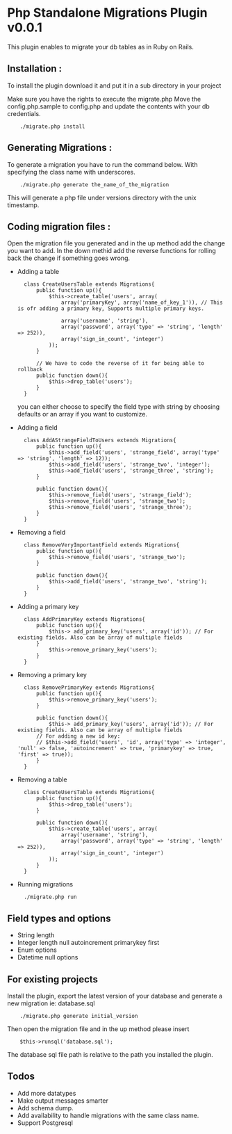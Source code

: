 Php Standalone Migrations Plugin v0.0.1 
================================

This plugin enables to migrate your db tables as in Ruby on Rails. 


Installation : 
-------------------------

To install the plugin download it and put it in a sub directory in your project 

Make sure you have the rights to execute the migrate.php 
Move the config.php.sample to config.php and update the contents with your db credentials.
        
        ./migrate.php install 

Generating Migrations : 
-------------------------

To generate a migration you have to run the command below. With specifying the class name with underscores.

		
		./migrate.php generate the_name_of_the_migration 

This will generate a php file under versions directory with the unix timestamp. 

Coding migration files : 
-------------------------

Open the migration file you generated and in the up method add the change you want to add. In the down methid add the reverse functions for rolling back the change if something goes wrong. 

* Adding a table

	 
		class CreateUsersTable extends Migrations{
			public function up(){
				$this->create_table('users', array(
					array('primaryKey', array('name_of_key_1')), // This is ofr adding a primary key, Supports multiple primary keys. 

					array('username', 'string'),
					array('password', array('type' => 'string', 'length' => 252)),
					array('sign_in_count', 'integer')
				));
			}

			// We have to code the reverse of it for being able to rollback
			public function down(){
				$this->drop_table('users');
			}
		}

  you can either choose to specify the field type with string by choosing defaults or an array if you want to customize.

* Adding a field 
		
		class AddAStrangeFieldToUsers extends Migrations{
			public function up(){
				$this->add_field('users', 'strange_field', array('type' => 'string', 'length' => 12));
				$this->add_field('users', 'strange_two', 'integer');
				$this->add_field('users', 'strange_three', 'string');
			}

			public function down(){
				$this->remove_field('users', 'strange_field');
				$this->remove_field('users', 'strange_two');
				$this->remove_field('users', 'strange_three');
			}
		}

* Removing a field

        class RemoveVeryImportantField extends Migrations{
	        public function up(){
		        $this->remove_field('users', 'strange_two');
	        }

	        public function down(){
	        	$this->add_field('users', 'strange_two', 'string');
	    	}
        }

* Adding a primary key

        class AddPrimaryKey extends Migrations{
	        public function up(){
	        	$this-> add_primary_key('users', array('id')); // For existing fields. Also can be array of multiple fields
	        }
		        $this->remove_primary_key('users');
	    	}
        }

* Removing a primary key

        class RemovePrimaryKey extends Migrations{
	        public function up(){
		        $this->remove_primary_key('users');
	        }

	        public function down(){
	        	$this-> add_primary_key('users', array('id')); // For existing fields. Also can be array of multiple fields
			// For adding a new id key:
			// $this->add_field('users', 'id', array('type' => 'integer', 'null' => false, 'autoincrement' => true, 'primarykey' => true, 'first' => true));
	    	}
        }

* Removing a table 

		class CreateUsersTable extends Migrations{
			public function up(){
				$this->drop_table('users');
			}

			public function down(){
				$this->create_table('users', array(
					array('username', 'string'),
					array('password', array('type' => 'string', 'length' => 252)),
					array('sign_in_count', 'integer')
				));
			}
		}

* Running migrations

        ./migrate.php run 

Field types and options 
-------------------------
* String 
	length
* Integer 
	length 
	null
	autoincrement
	primarykey
	first
* Enum 
	options
* Datetime 
	null 
	options

For existing projects
-------------------------

Install the plugin, export the latest version of your database and generate a new migration ie: database.sql 
		
		./migrate.php generate initial_version 

Then open the migration file and in the up method please insert 

		$this->runsql('database.sql');

The database sql file path is relative to the path you installed the plugin.

Todos 
-------------------------
* Add more datatypes 
* Make output messages smarter 
* Add schema dump.
* Add availability to handle migrations with the same class name.
* Support Postgresql 